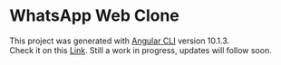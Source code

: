 # WhatsApp Web Clone

This project was generated with [Angular CLI](https://github.com/angular/angular-cli) version 10.1.3. <br />
Check it on this [Link](https://wapp-clone-web.firebaseapp.com). Still a work in progress, updates will follow soon.
